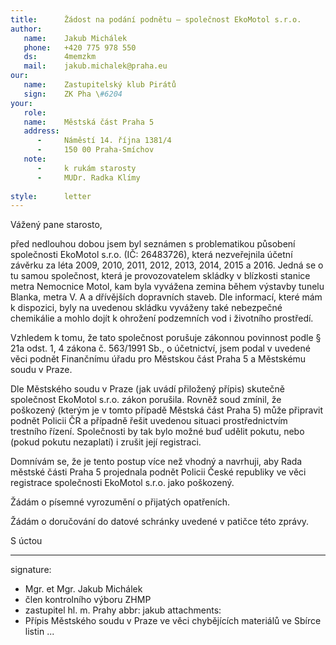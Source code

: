 ```yaml
---
title:      Žádost na podání podnětu – společnost EkoMotol s.r.o.
author:
   name:    Jakub Michálek
   phone:   +420 775 978 550
   ds:      4memzkm
   mail:    jakub.michalek@praha.eu
our:
   name:    Zastupitelský klub Pirátů
   sign:    ZK Pha \#6204
your:
   role:    
   name:    Městská část Praha 5
   address:
      -     Náměstí 14. října 1381/4
      -     150 00 Praha-Smíchov
   note: 
      -     k rukám starosty
      -     MUDr. Radka Klímy
     
style:      letter
---
```


Vážený pane starosto,

před nedlouhou dobou jsem byl seznámen s problematikou působení společnosti EkoMotol s.r.o. (IČ: 26483726), která nezveřejnila účetní závěrku za léta 2009, 2010, 2011, 2012, 2013, 2014, 2015 a 2016. Jedná se o tu samou společnost, která je provozovatelem skládky v blízkosti stanice metra Nemocnice Motol, kam byla vyvážena zemina během výstavby tunelu Blanka, metra V. A a dřívějších dopravních staveb. Dle informací, které mám k dispozici, byly na uvedenou skládku vyváženy také nebezpečné chemikálie a mohlo dojít k ohrožení podzemních vod i životního prostředí.

Vzhledem k tomu, že tato společnost porušuje zákonnou povinnost podle § 21a odst. 1, 4 zákona č. 563/1991 Sb., o účetnictví, jsem podal v uvedené věci podnět Finančnímu úřadu pro Městskou část Praha 5 a Městskému soudu v Praze. 

Dle Městského soudu v Praze (jak uvádí přiložený přípis) skutečně společnost EkoMotol s.r.o. zákon porušila. Rovněž soud zmínil, že poškozený (kterým je v tomto případě Městská část Praha 5) může připravit podnět Policii ČR a případně řešit uvedenou situaci prostřednictvím trestního řízení. Společnosti by tak bylo možné buď udělit pokutu, nebo (pokud pokutu nezaplatí) i zrušit její registraci. 

Domnívám se, že je tento postup více než vhodný a navrhuji, aby Rada městské části Praha 5 projednala podnět Policii České republiky ve věci registrace společnosti EkoMotol s.r.o. jako poškozený.

Žádám o písemné vyrozumění o přijatých opatřeních.

Žádám o doručování do datové schránky uvedené v patičce této zprávy.

S úctou

---
signature: 
  - Mgr. et Mgr. Jakub Michálek
  - člen kontrolního výboru ZHMP
  - zastupitel hl. m. Prahy
abbr:       jakub
attachments:
  - Přípis Městského soudu v Praze ve věci chybějících materiálů ve Sbírce listin
...

